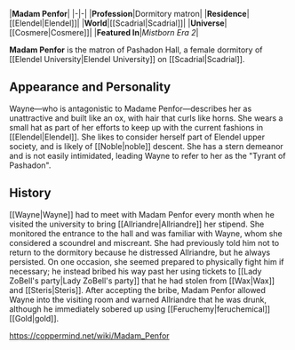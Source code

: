 |**Madam Penfor**|
|-|-|
|**Profession**|Dormitory matron|
|**Residence**|[[Elendel\|Elendel]]|
|**World**|[[Scadrial\|Scadrial]]|
|**Universe**|[[Cosmere\|Cosmere]]|
|**Featured In**|*Mistborn Era 2*|

**Madam Penfor** is the matron of Pashadon Hall, a female dormitory of [[Elendel University\|Elendel University]] on [[Scadrial\|Scadrial]].

## Appearance and Personality
Wayne—who is antagonistic to Madame Penfor—describes her as unattractive and built like an ox, with hair that curls like horns. She wears a small hat as part of her efforts to keep up with the current fashions in [[Elendel\|Elendel]]. She likes to consider herself part of Elendel upper society, and is likely of [[Noble\|noble]] descent. She has a stern demeanor and is not easily intimidated, leading Wayne to refer to her as the "Tyrant of Pashadon".

## History
[[Wayne\|Wayne]] had to meet with Madam Penfor every month when he visited the university to bring [[Allriandre\|Allriandre]] her stipend. She monitored the entrance to the hall and was familiar with Wayne, whom she considered a scoundrel and miscreant. She had previously told him not to return to the dormitory because he distressed Allriandre, but he always persisted. On one occasion, she seemed prepared to physically fight him if necessary; he instead bribed his way past her using tickets to [[Lady ZoBell's party\|Lady ZoBell's party]] that he had stolen from [[Wax\|Wax]] and [[Steris\|Steris]]. After accepting the bribe, Madam Penfor allowed Wayne into the visiting room and warned Allriandre that he was drunk, although he immediately sobered up using [[Feruchemy\|feruchemical]] [[Gold\|gold]].



https://coppermind.net/wiki/Madam_Penfor